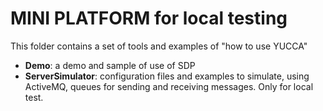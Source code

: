 MINI PLATFORM for local testing
=========================
This folder contains a set of tools and examples of "how to use YUCCA"

* **Demo**: a demo and sample of use of SDP
* **ServerSimulator**: configuration files and examples to simulate, using ActiveMQ, queues for sending and receiving messages. Only for local test.



